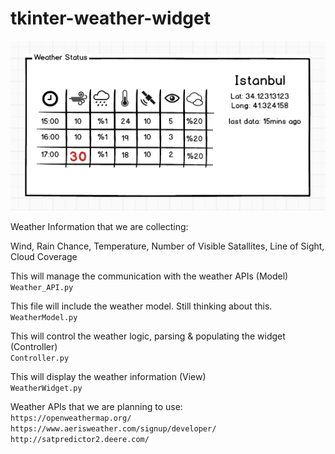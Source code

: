 # tkinter-weather-widget

![Alt text](https://github.com/kaangoksal/tkinter-weather-widget/blob/master/mockup.png)

Weather Information that we are collecting: 

Wind,
Rain Chance,
Temperature,
Number of Visible Satallites,
Line of Sight,
Cloud Coverage


This will manage the communication with the weather APIs  (Model)   
`Weather_API.py`  


This file will include the weather model. Still thinking about this.   
`WeatherModel.py`   

This will control the weather logic, parsing & populating the widget  (Controller)  
`Controller.py`   

This will display the weather information  (View)  
`WeatherWidget.py`  


Weather APIs that we are planning to use:     
`https://openweathermap.org/`  
`https://www.aerisweather.com/signup/developer/`    
`http://satpredictor2.deere.com/`  


